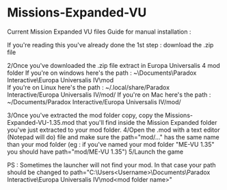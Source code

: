 # Missions-Expanded-VU
Current Mission Expanded VU files
Guide for manual installation :

If you're reading this you've already done the 1st step : download the .zip file

2/Once you've downloaded the .zip file extract in Europa Universalis 4 mod folder
If you're on windows here's the path : ~\Documents\Paradox Interactive\Europa Universalis IV\mod\
If you're on Linux here's the path : ~/.local/share/Paradox Interactive/Europa Universalis IV/mod/
If you're on Mac here's the path : ~/Documents/Paradox Interactive/Europa Universalis IV/mod/

3/Once you've extracted the mod folder copy, copy the Missions-Expanded-VU-1.35.mod that you'll find inside the Mission Expanded folder you've just extracted to your mod folder.
4/Open the .mod with a text editor (Notepad will do) file and make sure the path="mod/..." has the same name than your mod folder (eg : if you've named your mod folder "ME-VU 1.35" you should have path="mod/ME-VU 1.35")
5/Launch the game

PS : Sometimes the launcher will not find your mod. In that case your path should be changed to path="C:\Users\<Username>\Documents\Paradox Interactive\Europa Universalis IV\mod\<mod folder name>"
